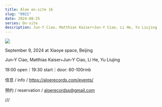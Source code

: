 ```yaml
---
title: Aloe on-site 16
slug: "0921"
date: 2024-08-25
series: On-site
description: Jun-Y Ciao, Matthias Kaiser+Jun-Y Ciao, Li He, Yu Liujing
---
```

![](/images/uploads/on-site-16.jpg)

September 9, 2024 at Xiaoye space, Beijing

Jun-Y Ciao, Matthias Kaiser+Jun-Y Ciao, Li He, Yu Liujing

19:00 open｜19:30 start｜door: 60-100rmb

信息 / info / https://aloerecords.com/events/

预约 / reservation / aloerecordss@gmail.com

///
